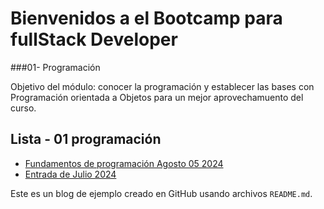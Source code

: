 # Bienvenidos a el Bootcamp para fullStack Developer

###01- Programación

Objetivo del módulo: conocer la programación y establecer las bases con Programación orientada a Objetos para un mejor aprovechamuento del curso.

## Lista - 01 programación

- [Fundamentos de programación Agosto 05 2024](./content/2024/05/README.md)
- [Entrada de Julio 2024](./content/2024/06/README.md)

Este es un blog de ejemplo creado en GitHub usando archivos `README.md`.
